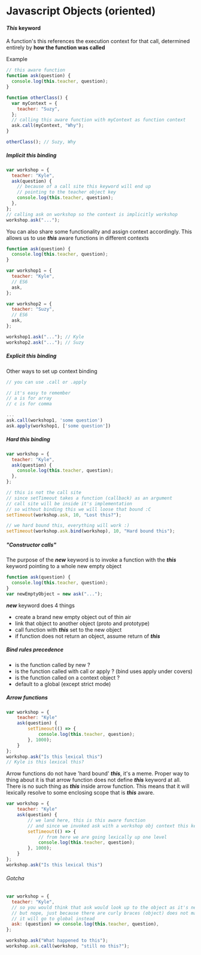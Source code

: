 # Javascript Objects (oriented)

#### **_This_** keyword

A function's this references the execution context for that call, determined entirely by **how the function was called**

Example

```javascript
// this aware function
function ask(question) {
  console.log(this.teacher, question);
}

function otherClass() {
  var myContext = {
    teacher: "Suzy",
  };
  // calling this aware function with myContext as function context
  ask.call(myContext, "Why");
}

otherClass(); // Suzy, Why
```

##### Implicit **_this_** binding

```javascript
var workshop = {
  teacher: "Kyle",
  ask(question) {
    // because of a call site this keyword will end up
    // pointing to the teacher object key
    console.log(this.teacher, question);
  },
};
// calling ask on workshop so the context is implicitly workshop
workshop.ask("...");
```

You can also share some functionality and assign context accordingly. This allows us to use **_this_** aware functions in different contexts

```javascript
function ask(question) {
  console.log(this.teacher, question);
}

var workshop1 = {
  teacher: "Kyle",
  // ES6
  ask,
};

var workshop2 = {
  teacher: "Suzy",
  // ES6
  ask,
};

workshop1.ask("..."); // Kyle
workshop2.ask("..."); // Suzy
```

##### Explicit **_this_** binding

Other ways to set up context binding

```javascript
// you can use .call or .apply

// it's easy to remember
// a is for array
// c is for comma

...
ask.call(workshop1, 'some question')
ask.apply(workshop1, ['some question'])
```

##### Hard **_this_** binding

```javascript
var workshop = {
  teacher: "Kyle",
  ask(question) {
    console.log(this.teacher, question);
  },
};

// this is not the call site
// since setTimeout takes a function (callback) as an argument
// call site will be inside it's implementation
// so without binding this we will loose that bound :C
setTimeout(workshop.ask, 10, "Lost this?");

// we hard bound this, everything will work :)
setTimeout(workshop.ask.bind(workshop), 10, "Hard bound this");
```

##### "Constructor calls"

The purpose of the **_new_** keyword is to invoke a function with the **_this_** keyword pointing to a whole new empty object

```javascript
function ask(question) {
  console.log(this.teacher, question);
}
var newEmptyObject = new ask("...");
```

**_new_** keyword does 4 things

- create a brand new empty object out of thin air
- link that object to another object (proto and prototype)
- call function with **_this_** set to the new object
- if function does not return an object, assume return of **_this_**

##### Bind rules precedence

- is the function called by new ?
- is the function called with call or apply ? (bind uses apply under covers)
- is the function called on a context object ?
- default to a global (except strict mode)

##### Arrow functions

```javascript
var workshop = {
    teacher: "Kyle"
    ask(question) {
        setTimeout(() => {
            console.log(this.teacher, question);
        }, 1000);
    }
};
workshop.ask("Is this lexical this")
// Kyle is this lexical this?
```

Arrow functions do not have 'hard bound' **_this_**, it's a meme.
Proper way to thing about it is that arrow function does not define **_this_** keyword at all. There is no such thing as **_this_** inside arrow function. This means that it will lexically resolve to some enclosing scope that is **_this_** aware.

```javascript
var workshop = {
    teacher: "Kyle"
    ask(question) {
        // we land here, this is this aware function
        // and since we invoked ask with a workshop obj context this keyword here points to a teacher key object :)
        setTimeout(() => {
            // from here we are going lexically up one level
            console.log(this.teacher, question);
        }, 1000);
    }
};
workshop.ask("Is this lexical this")
```

###### Gotcha

```javascript
var workshop = {
  teacher: "Kyle",
  // so you would think that ask would look up to the object as it's next scope
  // but nope, just because there are curly braces (object) does not make it a scope
  // it will go to global instead
  ask: (question) => console.log(this.teacher, question),
};

workshop.ask("What happened to this");
workshop.ask.call(workshop, "still no this?");
```
